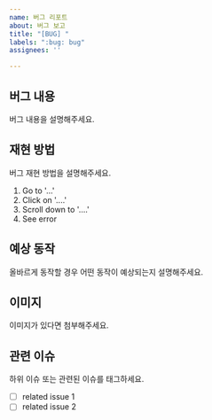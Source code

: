 ```yaml
---
name: 버그 리포트
about: 버그 보고
title: "[BUG] "
labels: ":bug: bug"
assignees: ''

---
```


## 버그 내용 ##
버그 내용을 설명해주세요.

## 재현 방법 ##
버그 재현 방법을 설명해주세요.
1. Go to '...'
2. Click on '....'
3. Scroll down to '....'
4. See error

## 예상 동작 ##
올바르게 동작할 경우 어떤 동작이 예상되는지 설명해주세요.

## 이미지 ##
이미지가 있다면 첨부해주세요.

## 관련 이슈 ##
하위 이슈 또는 관련된 이슈를 태그하세요.
- [ ] related issue 1
- [ ] related issue 2
